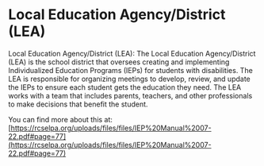 # Local Education Agency/District (LEA)
Local Education Agency/District (LEA): The Local Education Agency/District (LEA) is the school district that oversees creating and implementing Individualized Education Programs (IEPs) for students with disabilities. The LEA is responsible for organizing meetings to develop, review, and update the IEPs to ensure each student gets the education they need. The LEA works with a team that includes parents, teachers, and other professionals to make decisions that benefit the student.

You can find more about this at: [https://rcselpa.org/uploads/files/files/IEP%20Manual%2007-22.pdf#page=77](https://rcselpa.org/uploads/files/files/IEP%20Manual%2007-22.pdf#page=77)
